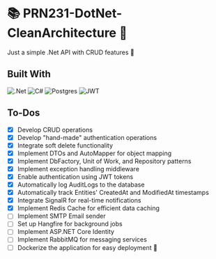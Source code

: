 # 📚 PRN231-DotNet-CleanArchitecture 🚀
Just a simple .Net API with CRUD features 🥲
## Built With
![.Net](https://img.shields.io/badge/.NET-5C2D91?style=for-the-badge&logo=.net&logoColor=white)
![C#](https://img.shields.io/badge/c%23-%23239120.svg?style=for-the-badge&logo=csharp&logoColor=white)
![Postgres](https://img.shields.io/badge/postgres-%23316192.svg?style=for-the-badge&logo=postgresql&logoColor=white)
![JWT](https://img.shields.io/badge/JWT-black?style=for-the-badge&logo=JSON%20web%20tokens)
## To-Dos
- [x] Develop CRUD operations
- [x] Develop "hand-made" authentication operations
- [x] Integrate soft delete functionality
- [x] Implement DTOs and AutoMapper for object mapping
- [x] Implement DbFactory, Unit of Work, and Repository patterns
- [x] Implement exception handling middleware
- [x] Enable authentication using JWT tokens
- [x] Automatically log AuditLogs to the database
- [x] Automatically track Entities' CreatedAt and ModifiedAt timestamps
- [x] Integrate SignalR for real-time notifications
- [x] Implement Redis Cache for efficient data caching
- [ ] Implement SMTP Email sender
- [ ] Set up Hangfire for background jobs
- [ ] Implement ASP.NET Core Identity
- [ ] Implement RabbitMQ for messaging services
- [ ] Dockerize the application for easy deployment 🐳

